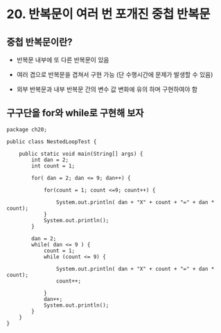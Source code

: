 # 20. 반복문이 여러 번 포개진 중첩 반복문

## 중첩 반복문이란?

- 반복문 내부에 또 다른 반복문이 있음

- 여러 겹으로 반복문을 겹쳐서 구현 가능 (단 수행시간에 문제가 발생할 수 있음)

- 외부 반복문과 내부 반복문 간의 변수 값 변화에 유의 하며 구현하여야 함


## 구구단을 for와 while로 구현해 보자

```
package ch20;

public class NestedLoopTest {

	public static void main(String[] args) {
		int dan = 2;
		int count = 1;
		
		for( dan = 2; dan <= 9; dan++) {
			
			for(count = 1; count <=9; count++) {
				
				System.out.println( dan + "X" + count + "=" + dan * count);
			}
			System.out.println();
		}
		
		dan = 2;
		while( dan <= 9 ) {
			count = 1;
			while (count <= 9) {
				
				System.out.println( dan + "X" + count + "=" + dan * count);
				count++;
				
			}
			dan++;
			System.out.println();
		}
	}
}

```



